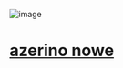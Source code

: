 ![image](https://github.com/user-attachments/assets/758ae6fb-507c-43bb-84d1-b7cfd3ef2ad8)
# [azerino nowe](https://mega.nz/file/y3onAbwJ#i9lrxjCbbLoDW66zsO8W-EhSRcSs76R0b9YgNzMb27w)
